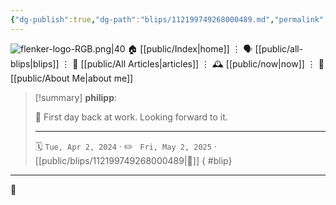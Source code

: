```yaml
---
{"dg-publish":true,"dg-path":"blips/112199749268000489.md","permalink":"/blips/112199749268000489/","title":"philipp on mastodon @ 2024-04-02"}
---
```



<div class="transclusion internal-embed is-loaded"><div class="markdown-embed">




![flenker-logo-RGB.png|40](/img/user/attachments/flenker-logo-RGB.png)
🏠 [[public/Index\|home]]  ⋮ 🗣️ [[public/all-blips\|blips]] ⋮  📝 [[public/All Articles\|articles]]  ⋮ 🕰️ [[public/now\|now]] ⋮ 🪪 [[public/About Me\|about me]]


</div></div>


> [!summary] **philipp**:
>
> 🌅 First day back at work. Looking forward to it.
> - - -
>
> 🗓️ <code>Tue, Apr 2, 2024</code>  · ✏️ <code> Fri, May 2, 2025</code>  · [[public/blips/112199749268000489\|🔗]]
{ #blip}


- - -

 👾
